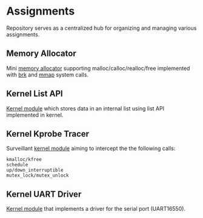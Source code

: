 # Assignments
 Repository serves as a centralized hub for organizing and managing various assignments.

 ## Memory Allocator
Mini [memory allocator](https://gitlab.cs.pub.ro/operating-systems/assignment-memory-allocator) supporting malloc/calloc/realloc/free implemented with [brk](https://man7.org/linux/man-pages/man2/brk.2.html) and [mmap](https://man7.org/linux/man-pages/man2/mmap.2.html) system calls.
 

 ## Kernel List API
[Kernel module](https://linux-kernel-labs.github.io/refs/heads/master/so2/assign0-kernel-api.html) which stores data in an internal list using list API implemented in kernel.


 ## Kernel Kprobe Tracer
Surveillant [kernel module](https://linux-kernel-labs.github.io/refs/heads/master/so2/assign1-kprobe-based-tracer.html) aiming to intercept the the following calls:
```
kmalloc/kfree
schedule
up/down_interruptible
mutex_lock/mutex_unlock
```


 ## Kernel UART Driver
 [Kernel module](https://linux-kernel-labs.github.io/refs/heads/master/so2/assign2-driver-uart.html) that implements a driver for the serial port (UART16550).
